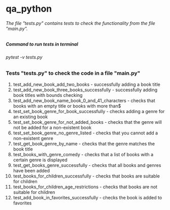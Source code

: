 # qa_python

###### The file "tests.py"  contains tests to check the functionality from the file "main.py".
##### Command to run tests in terminal
###### pytest -v tests.py

### Tests "tests.py" to check the code in a file "main.py"
1. test_add_new_book_add_two_books - successfully adding a book title
2. test_add_new_book_three_books_successfully - successfully adding book titles with bounds checking
3. test_add_new_book_name_book_0_and_41_characters - checks that books with an empty title or books with more than$
4. test_set_book_genre_for_book_successfully - checks adding a genre for an existing book
5. test_set_book_genre_for_not_added_books - checks that the genre will not be added for a non-existent book
6. test_set_book_genre_no_genre_listed - checks that you cannot add a non-existent genre
7. test_get_book_genre_by_name - checks that the genre matches the book title
9. test_books_with_genre_comedy - checks that a list of books with a certain genre is displayed
10. test_get_books_genre_successfully - checks that all books and genres have been added
11. test_books_for_children_successfully - checks that books are suitable for children
12. test_books_for_children_age_restrictions - checks that books are not suitable for children
13. test_add_book_in_favorites_successfully - checks the book is added to favorites
